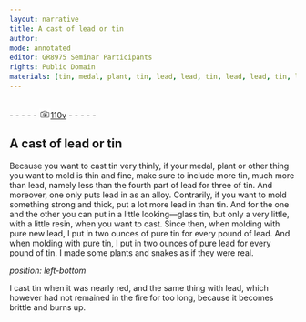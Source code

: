 ```yaml
---
layout: narrative
title: A cast of lead or tin
author:
mode: annotated
editor: GR8975 Seminar Participants
rights: Public Domain
materials: [tin, medal, plant, tin, lead, lead, tin, lead, lead, tin, looking-glass, tin, resin, lead, pure, tin, lead, pure, tin, pure, lead, tin, plants, tin, lead]
---
```


 <br/>- - - - - <a href="http://gallica.bnf.fr/ark:/12148/btv1b10500001g/f226.image"><img src="../assets/photo-icon.png" alt="folio image: " style="display:inline-block; margin-bottom:-3px;"/>110v</a> - - - - - <br/> 
## A cast of lead or tin

 
Because you want to cast tin very thinly, if your medal, plant or other thing you want to mold is thin and fine, make sure to include more tin, much more than lead, namely less than the fourth part of lead for three of tin. And moreover, one only puts lead in as an alloy. Contrarily, if you want to mold something strong and thick, put a lot more lead in than tin. And for the one and the other you can put in a little looking—glass tin, but only a very little, with a little resin, when you want to cast. Since then, when molding with pure new lead, I put in two ounces of pure tin for every pound of lead. And when molding with pure tin, I put in two ounces of pure lead for every pound of tin. I made some plants and snakes as if they were real.
 
*position: left-bottom*

 I cast tin when it was nearly red, and the same thing with lead, which however had not remained in the fire for too long, because it becomes brittle and burns up. 
 